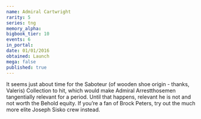 ```yaml
---
name: Admiral Cartwright
rarity: 5
series: tng
memory_alpha:
bigbook_tier: 10
events: 6
in_portal:
date: 01/01/2016
obtained: Launch
mega: false
published: true
---
```


It seems just about time for the Saboteur (of wooden shoe origin - thanks, Valeris) Collection to hit, which would make Admiral Arrestthosemen tangentially relevant for a period. Until that happens, relevant he is not and not worth the Behold equity. If you’re a fan of Brock Peters, try out the much more elite Joseph Sisko crew instead.
